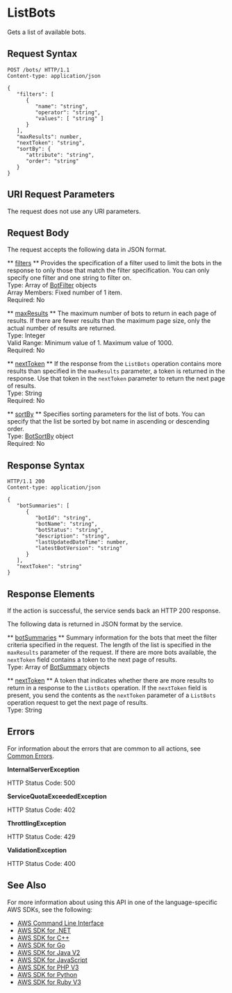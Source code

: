 # ListBots<a name="API_ListBots"></a>

Gets a list of available bots\.

## Request Syntax<a name="API_ListBots_RequestSyntax"></a>

```
POST /bots/ HTTP/1.1
Content-type: application/json

{
   "filters": [ 
      { 
         "name": "string",
         "operator": "string",
         "values": [ "string" ]
      }
   ],
   "maxResults": number,
   "nextToken": "string",
   "sortBy": { 
      "attribute": "string",
      "order": "string"
   }
}
```

## URI Request Parameters<a name="API_ListBots_RequestParameters"></a>

The request does not use any URI parameters\.

## Request Body<a name="API_ListBots_RequestBody"></a>

The request accepts the following data in JSON format\.

 ** [filters](#API_ListBots_RequestSyntax) **   <a name="lexv2-ListBots-request-filters"></a>
Provides the specification of a filter used to limit the bots in the response to only those that match the filter specification\. You can only specify one filter and one string to filter on\.  
Type: Array of [BotFilter](API_BotFilter.md) objects  
Array Members: Fixed number of 1 item\.  
Required: No

 ** [maxResults](#API_ListBots_RequestSyntax) **   <a name="lexv2-ListBots-request-maxResults"></a>
The maximum number of bots to return in each page of results\. If there are fewer results than the maximum page size, only the actual number of results are returned\.  
Type: Integer  
Valid Range: Minimum value of 1\. Maximum value of 1000\.  
Required: No

 ** [nextToken](#API_ListBots_RequestSyntax) **   <a name="lexv2-ListBots-request-nextToken"></a>
If the response from the `ListBots` operation contains more results than specified in the `maxResults` parameter, a token is returned in the response\. Use that token in the `nextToken` parameter to return the next page of results\.  
Type: String  
Required: No

 ** [sortBy](#API_ListBots_RequestSyntax) **   <a name="lexv2-ListBots-request-sortBy"></a>
Specifies sorting parameters for the list of bots\. You can specify that the list be sorted by bot name in ascending or descending order\.  
Type: [BotSortBy](API_BotSortBy.md) object  
Required: No

## Response Syntax<a name="API_ListBots_ResponseSyntax"></a>

```
HTTP/1.1 200
Content-type: application/json

{
   "botSummaries": [ 
      { 
         "botId": "string",
         "botName": "string",
         "botStatus": "string",
         "description": "string",
         "lastUpdatedDateTime": number,
         "latestBotVersion": "string"
      }
   ],
   "nextToken": "string"
}
```

## Response Elements<a name="API_ListBots_ResponseElements"></a>

If the action is successful, the service sends back an HTTP 200 response\.

The following data is returned in JSON format by the service\.

 ** [botSummaries](#API_ListBots_ResponseSyntax) **   <a name="lexv2-ListBots-response-botSummaries"></a>
Summary information for the bots that meet the filter criteria specified in the request\. The length of the list is specified in the `maxResults` parameter of the request\. If there are more bots available, the `nextToken` field contains a token to the next page of results\.  
Type: Array of [BotSummary](API_BotSummary.md) objects

 ** [nextToken](#API_ListBots_ResponseSyntax) **   <a name="lexv2-ListBots-response-nextToken"></a>
A token that indicates whether there are more results to return in a response to the `ListBots` operation\. If the `nextToken` field is present, you send the contents as the `nextToken` parameter of a `ListBots` operation request to get the next page of results\.  
Type: String

## Errors<a name="API_ListBots_Errors"></a>

For information about the errors that are common to all actions, see [Common Errors](CommonErrors.md)\.

 **InternalServerException**   
  
HTTP Status Code: 500

 **ServiceQuotaExceededException**   
  
HTTP Status Code: 402

 **ThrottlingException**   
  
HTTP Status Code: 429

 **ValidationException**   
  
HTTP Status Code: 400

## See Also<a name="API_ListBots_SeeAlso"></a>

For more information about using this API in one of the language\-specific AWS SDKs, see the following:
+  [AWS Command Line Interface](https://docs.aws.amazon.com/goto/aws-cli/models.lex.v2-2020-08-07/ListBots) 
+  [AWS SDK for \.NET](https://docs.aws.amazon.com/goto/DotNetSDKV3/models.lex.v2-2020-08-07/ListBots) 
+  [AWS SDK for C\+\+](https://docs.aws.amazon.com/goto/SdkForCpp/models.lex.v2-2020-08-07/ListBots) 
+  [AWS SDK for Go](https://docs.aws.amazon.com/goto/SdkForGoV1/models.lex.v2-2020-08-07/ListBots) 
+  [AWS SDK for Java V2](https://docs.aws.amazon.com/goto/SdkForJavaV2/models.lex.v2-2020-08-07/ListBots) 
+  [AWS SDK for JavaScript](https://docs.aws.amazon.com/goto/AWSJavaScriptSDK/models.lex.v2-2020-08-07/ListBots) 
+  [AWS SDK for PHP V3](https://docs.aws.amazon.com/goto/SdkForPHPV3/models.lex.v2-2020-08-07/ListBots) 
+  [AWS SDK for Python](https://docs.aws.amazon.com/goto/boto3/models.lex.v2-2020-08-07/ListBots) 
+  [AWS SDK for Ruby V3](https://docs.aws.amazon.com/goto/SdkForRubyV3/models.lex.v2-2020-08-07/ListBots) 
